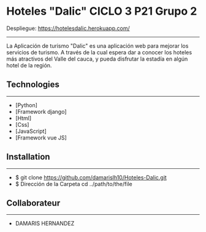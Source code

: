 # Hoteles "Dalic" CICLO 3 P21 Grupo 2

Despliegue: https://hotelesdalic.herokuapp.com/

***
La Aplicación de turismo "Dalic" es una aplicación web para mejorar los servicios de turismo. A través de la cual espera dar a conocer los hoteles más atractivos del Valle del cauca,  y pueda disfrutar la estadía en algún hotel de la región.


## Technologies
***
* [Python]
* [Framework django]
* [Html]
* [Css]
* [JavaScript]
* [Framework vue JS]

## Installation
***
* $ git clone https://github.com/damarislh10/Hoteles-Dalic.git
* $ Dirección de la Carpeta cd ../path/to/the/file

## Collaborateur
***
* DAMARIS HERNANDEZ
